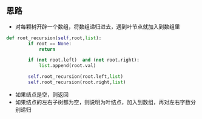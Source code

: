 ## 思路
- 对每颗树开辟一个数组，将数组递归进去，遇到叶节点就加入到数组里
```Python
def root_recursion(self,root,list):
        if root == None:
            return 

        if (not root.left)  and (not root.right):
            list.append(root.val)

        self.root_recursion(root.left,list)
        self.root_recursion(root.right,list)
```
- 如果结点是空，则返回
- 如果结点的左右子树都为空，则说明为叶结点，加入到数组，再对左右字数分别递归
